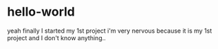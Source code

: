 # hello-world
yeah finally I started my 1st project
i'm very nervous because it is my 1st project and I don't know anything..
